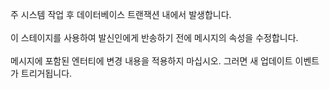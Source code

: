 주 시스템 작업 후 데이터베이스 트랜잭션 내에서 발생합니다.<br /><br />이 스테이지를 사용하여 발신인에게 반송하기 전에 메시지의 속성을 수정합니다.<br /><br />메시지에 포함된 엔터티에 변경 내용을 적용하지 마십시오. 그러면 새 업데이트 이벤트가 트리거됩니다.
